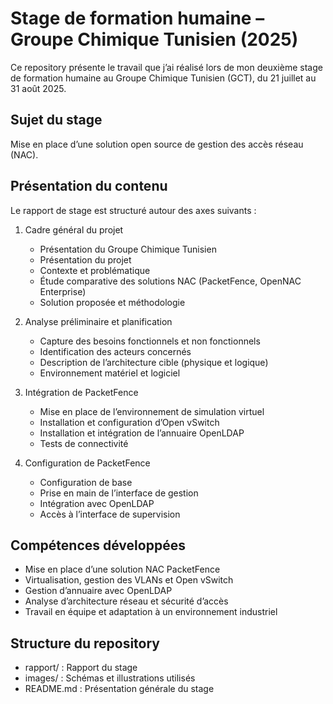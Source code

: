# Stage de formation humaine – Groupe Chimique Tunisien (2025)

Ce repository présente le travail que j’ai réalisé lors de mon deuxième stage de formation humaine au Groupe Chimique Tunisien (GCT), du 21 juillet au 31 août 2025.

## Sujet du stage
Mise en place d’une solution open source de gestion des accès réseau (NAC).

## Présentation du contenu
Le rapport de stage est structuré autour des axes suivants :

1. Cadre général du projet
   - Présentation du Groupe Chimique Tunisien
   - Présentation du projet
   - Contexte et problématique
   - Étude comparative des solutions NAC (PacketFence, OpenNAC Enterprise)
   - Solution proposée et méthodologie

2. Analyse préliminaire et planification
   - Capture des besoins fonctionnels et non fonctionnels
   - Identification des acteurs concernés
   - Description de l’architecture cible (physique et logique)
   - Environnement matériel et logiciel

3. Intégration de PacketFence
   - Mise en place de l’environnement de simulation virtuel
   - Installation et configuration d’Open vSwitch
   - Installation et intégration de l’annuaire OpenLDAP
   - Tests de connectivité

4. Configuration de PacketFence
   - Configuration de base
   - Prise en main de l’interface de gestion
   - Intégration avec OpenLDAP
   - Accès à l’interface de supervision

## Compétences développées
- Mise en place d’une solution NAC PacketFence
- Virtualisation, gestion des VLANs et Open vSwitch
- Gestion d’annuaire avec OpenLDAP
- Analyse d’architecture réseau et sécurité d’accès
- Travail en équipe et adaptation à un environnement industriel

## Structure du repository
- rapport/ : Rapport du stage
- images/ : Schémas et illustrations utilisés
- README.md : Présentation générale du stage
